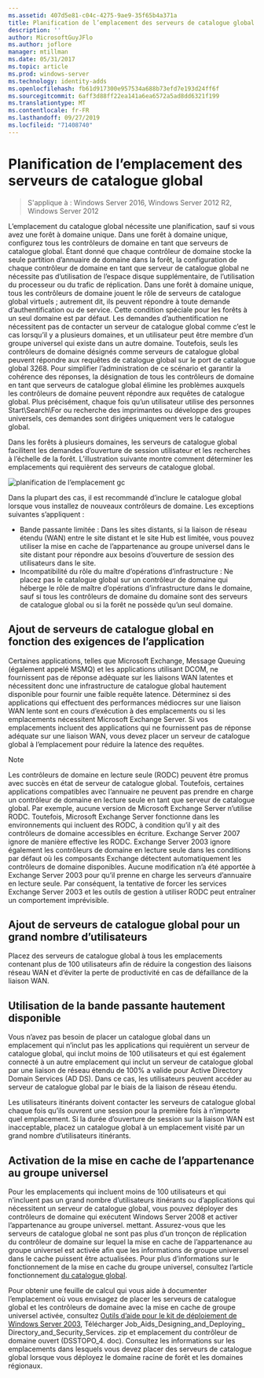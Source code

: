 ```yaml
---
ms.assetid: 407d5e81-c04c-4275-9ae9-35f65b4a371a
title: Planification de l’emplacement des serveurs de catalogue global
description: ''
author: MicrosoftGuyJFlo
ms.author: joflore
manager: mtillman
ms.date: 05/31/2017
ms.topic: article
ms.prod: windows-server
ms.technology: identity-adds
ms.openlocfilehash: fb61d917300e957534a688b73efd7e193d24ff6f
ms.sourcegitcommit: 6aff3d88ff22ea141a6ea6572a5ad8dd6321f199
ms.translationtype: MT
ms.contentlocale: fr-FR
ms.lasthandoff: 09/27/2019
ms.locfileid: "71408740"
---
```

# <a name="planning-global-catalog-server-placement"></a>Planification de l’emplacement des serveurs de catalogue global

>S'applique à : Windows Server 2016, Windows Server 2012 R2, Windows Server 2012

L’emplacement du catalogue global nécessite une planification, sauf si vous avez une forêt à domaine unique. Dans une forêt à domaine unique, configurez tous les contrôleurs de domaine en tant que serveurs de catalogue global. Étant donné que chaque contrôleur de domaine stocke la seule partition d’annuaire de domaine dans la forêt, la configuration de chaque contrôleur de domaine en tant que serveur de catalogue global ne nécessite pas d’utilisation de l’espace disque supplémentaire, de l’utilisation du processeur ou du trafic de réplication. Dans une forêt à domaine unique, tous les contrôleurs de domaine jouent le rôle de serveurs de catalogue global virtuels ; autrement dit, ils peuvent répondre à toute demande d’authentification ou de service. Cette condition spéciale pour les forêts à un seul domaine est par défaut. Les demandes d’authentification ne nécessitent pas de contacter un serveur de catalogue global comme c’est le cas lorsqu’il y a plusieurs domaines, et un utilisateur peut être membre d’un groupe universel qui existe dans un autre domaine. Toutefois, seuls les contrôleurs de domaine désignés comme serveurs de catalogue global peuvent répondre aux requêtes de catalogue global sur le port de catalogue global 3268. Pour simplifier l’administration de ce scénario et garantir la cohérence des réponses, la désignation de tous les contrôleurs de domaine en tant que serveurs de catalogue global élimine les problèmes auxquels les contrôleurs de domaine peuvent répondre aux requêtes de catalogue global. Plus précisément, chaque fois qu’un utilisateur utilise des personnes Start\Search\For ou recherche des imprimantes ou développe des groupes universels, ces demandes sont dirigées uniquement vers le catalogue global.  
  
Dans les forêts à plusieurs domaines, les serveurs de catalogue global facilitent les demandes d’ouverture de session utilisateur et les recherches à l’échelle de la forêt. L’illustration suivante montre comment déterminer les emplacements qui requièrent des serveurs de catalogue global.  
  
![planification de l’emplacement gc](media/Planning-Global-Catalog-Server-Placement/8fc4777c-47b6-4ee7-b8ad-a04e7c5ee67f.gif)  
  
Dans la plupart des cas, il est recommandé d’inclure le catalogue global lorsque vous installez de nouveaux contrôleurs de domaine. Les exceptions suivantes s’appliquent :  
  
- Bande passante limitée : Dans les sites distants, si la liaison de réseau étendu (WAN) entre le site distant et le site Hub est limitée, vous pouvez utiliser la mise en cache de l’appartenance au groupe universel dans le site distant pour répondre aux besoins d’ouverture de session des utilisateurs dans le site.  
- Incompatibilité du rôle du maître d’opérations d’infrastructure : Ne placez pas le catalogue global sur un contrôleur de domaine qui héberge le rôle de maître d’opérations d’infrastructure dans le domaine, sauf si tous les contrôleurs de domaine du domaine sont des serveurs de catalogue global ou si la forêt ne possède qu’un seul domaine.  
  
## <a name="adding-global-catalog-servers-based-on-application-requirements"></a>Ajout de serveurs de catalogue global en fonction des exigences de l’application

Certaines applications, telles que Microsoft Exchange, Message Queuing (également appelé MSMQ) et les applications utilisant DCOM, ne fournissent pas de réponse adéquate sur les liaisons WAN latentes et nécessitent donc une infrastructure de catalogue global hautement disponible pour fournir une faible requête latence. Déterminez si des applications qui effectuent des performances médiocres sur une liaison WAN lente sont en cours d’exécution à des emplacements ou si les emplacements nécessitent Microsoft Exchange Server. Si vos emplacements incluent des applications qui ne fournissent pas de réponse adéquate sur une liaison WAN, vous devez placer un serveur de catalogue global à l’emplacement pour réduire la latence des requêtes.  
  
> [!NOTE]  
> Les contrôleurs de domaine en lecture seule (RODC) peuvent être promus avec succès en état de serveur de catalogue global. Toutefois, certaines applications compatibles avec l’annuaire ne peuvent pas prendre en charge un contrôleur de domaine en lecture seule en tant que serveur de catalogue global. Par exemple, aucune version de Microsoft Exchange Server n’utilise RODC. Toutefois, Microsoft Exchange Server fonctionne dans les environnements qui incluent des RODC, à condition qu’il y ait des contrôleurs de domaine accessibles en écriture. Exchange Server 2007 ignore de manière effective les RODC. Exchange Server 2003 ignore également les contrôleurs de domaine en lecture seule dans les conditions par défaut où les composants Exchange détectent automatiquement les contrôleurs de domaine disponibles. Aucune modification n’a été apportée à Exchange Server 2003 pour qu’il prenne en charge les serveurs d’annuaire en lecture seule. Par conséquent, la tentative de forcer les services Exchange Server 2003 et les outils de gestion à utiliser RODC peut entraîner un comportement imprévisible.  
  
## <a name="adding-global-catalog-servers-for-a-large-number-of-users"></a>Ajout de serveurs de catalogue global pour un grand nombre d’utilisateurs

Placez des serveurs de catalogue global à tous les emplacements contenant plus de 100 utilisateurs afin de réduire la congestion des liaisons réseau WAN et d’éviter la perte de productivité en cas de défaillance de la liaison WAN.  
  
## <a name="using-highly-available-bandwidth"></a>Utilisation de la bande passante hautement disponible

Vous n’avez pas besoin de placer un catalogue global dans un emplacement qui n’inclut pas les applications qui requièrent un serveur de catalogue global, qui inclut moins de 100 utilisateurs et qui est également connecté à un autre emplacement qui inclut un serveur de catalogue global par une liaison de réseau étendu de 100% a valide pour Active Directory Domain Services (AD DS). Dans ce cas, les utilisateurs peuvent accéder au serveur de catalogue global par le biais de la liaison de réseau étendu.  
  
Les utilisateurs itinérants doivent contacter les serveurs de catalogue global chaque fois qu’ils ouvrent une session pour la première fois à n’importe quel emplacement. Si la durée d’ouverture de session sur la liaison WAN est inacceptable, placez un catalogue global à un emplacement visité par un grand nombre d’utilisateurs itinérants.  
  
## <a name="enabling-universal-group-membership-caching"></a>Activation de la mise en cache de l’appartenance au groupe universel

Pour les emplacements qui incluent moins de 100 utilisateurs et qui n’incluent pas un grand nombre d’utilisateurs itinérants ou d’applications qui nécessitent un serveur de catalogue global, vous pouvez déployer des contrôleurs de domaine qui exécutent Windows Server 2008 et activer l’appartenance au groupe universel. mettant. Assurez-vous que les serveurs de catalogue global ne sont pas plus d’un tronçon de réplication du contrôleur de domaine sur lequel la mise en cache de l’appartenance au groupe universel est activée afin que les informations de groupe universel dans le cache puissent être actualisées. Pour plus d’informations sur le fonctionnement de la mise en cache du groupe universel, consultez l’article fonctionnement [du catalogue global](https://go.microsoft.com/fwlink/?LinkId=107063).  
  
Pour obtenir une feuille de calcul qui vous aide à documenter l’emplacement où vous envisagez de placer les serveurs de catalogue global et les contrôleurs de domaine avec la mise en cache de groupe universel activée, consultez [Outils d’aide pour le kit de déploiement de Windows Server 2003](https://go.microsoft.com/fwlink/?LinkID=102558), Télécharger Job_Aids_Designing_and_Deploying_ Directory_and_Security_Services. zip et emplacement du contrôleur de domaine ouvert (DSSTOPO_4. doc). Consultez les informations sur les emplacements dans lesquels vous devez placer des serveurs de catalogue global lorsque vous déployez le domaine racine de forêt et les domaines régionaux.  
